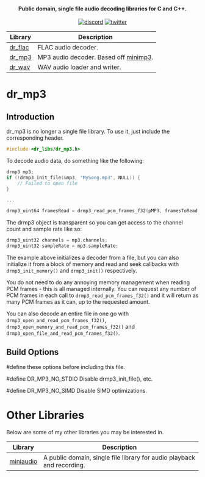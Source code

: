 <h4 align="center">Public domain, single file audio decoding libraries for C and C++.</h4>

<p align="center">
    <a href="https://discord.gg/9vpqbjU"><img src="https://img.shields.io/discord/712952679415939085?label=discord&logo=discord" alt="discord"></a>
    <a href="https://twitter.com/mackron"><img src="https://img.shields.io/twitter/follow/mackron?style=flat&label=twitter&color=1da1f2&logo=twitter" alt="twitter"></a>
</p>


Library                                         | Description
----------------------------------------------- | -----------
[dr_flac](dr_flac.h)                            | FLAC audio decoder.
[dr_mp3](dr_mp3.h)                              | MP3 audio decoder. Based off [minimp3](https://github.com/lieff/minimp3).
[dr_wav](dr_wav.h)                              | WAV audio loader and writer.

# dr_mp3
## Introduction
dr_mp3 is no longer a single file library. To use it, just include the corresponding
header.

```c
#include <dr_libs/dr_mp3.h>
```

To decode audio data, do something like the following:

```c
drmp3 mp3;
if (!drmp3_init_file(&mp3, "MySong.mp3", NULL)) {
    // Failed to open file
}

...

drmp3_uint64 framesRead = drmp3_read_pcm_frames_f32(pMP3, framesToRead, pFrames);
```

The drmp3 object is transparent so you can get access to the channel count and
sample rate like so:

```c
drmp3_uint32 channels = mp3.channels;
drmp3_uint32 sampleRate = mp3.sampleRate;
```

The example above initializes a decoder from a file, but you can also initialize
it from a block of memory and read and seek callbacks with `drmp3_init_memory()`
and `drmp3_init()` respectively.

You do not need to do any annoying memory management when reading PCM frames -
this is all managed internally. You can request any number of PCM frames in each
call to `drmp3_read_pcm_frames_f32()` and it will return as many PCM frames as
it can, up to the requested amount.

You can also decode an entire file in one go with
`drmp3_open_and_read_pcm_frames_f32()`,
`drmp3_open_memory_and_read_pcm_frames_f32()` and
`drmp3_open_file_and_read_pcm_frames_f32()`.


## Build Options
#define these options before including this file.

#define DR_MP3_NO_STDIO
  Disable drmp3_init_file(), etc.

#define DR_MP3_NO_SIMD
  Disable SIMD optimizations.


# Other Libraries
Below are some of my other libraries you may be interested in.

Library                                           | Description
------------------------------------------------- | -----------
[miniaudio](https://github.com/mackron/miniaudio) | A public domain, single file library for audio playback and recording.
